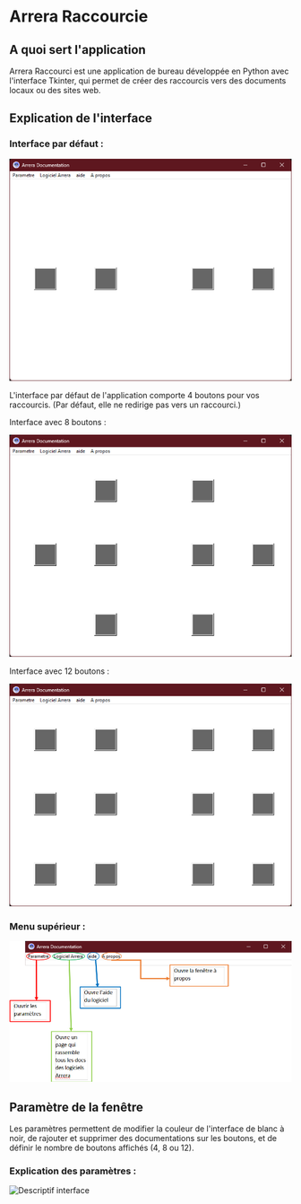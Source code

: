 # Arrera Raccourcie

## A quoi sert l'application  

Arrera Raccourci est une application de bureau développée en Python avec l'interface Tkinter,
qui permet de créer des raccourcis vers des documents locaux ou des sites web.

## Explication de l'interface 

### Interface par défaut :  

![Image interface par default](https://github.com/Arrera-Software/Arrera-Documentation/blob/main/documentation/1.png)

L'interface par défaut de l'application comporte 4 boutons pour vos raccourcis.
(Par défaut, elle ne redirige pas vers un raccourci.)  

Interface avec 8 boutons : 

![Image avec 8 Bouton](https://github.com/Arrera-Software/Arrera-Documentation/blob/main/documentation/2.png)

Interface avec 12 boutons : 

![Image avec 12 Bouton](https://github.com/Arrera-Software/Arrera-Documentation/blob/main/documentation/3.png)

### Menu supérieur : 

![Image de menu supperieur](https://github.com/Arrera-Software/Arrera-Documentation/blob/main/documentation/4.png) 


## Paramètre de la fenêtre   
 
Les paramètres permettent de modifier la couleur de l'interface de blanc à noir, de rajouter et supprimer
des documentations sur les boutons, et de définir le nombre de boutons affichés (4, 8 ou 12).

### Explication des paramètres :

![Descriptif interface](https://github.com/Arrera-Software/Arrera-Documentation/blob/main/documentation/5.png)